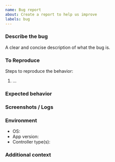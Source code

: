 ```yaml
---
name: Bug report
about: Create a report to help us improve
labels: bug
---
```


### Describe the bug
A clear and concise description of what the bug is.

### To Reproduce
Steps to reproduce the behavior:
1. ...

### Expected behavior

### Screenshots / Logs

### Environment
- OS:
- App version:
- Controller type(s):

### Additional context


